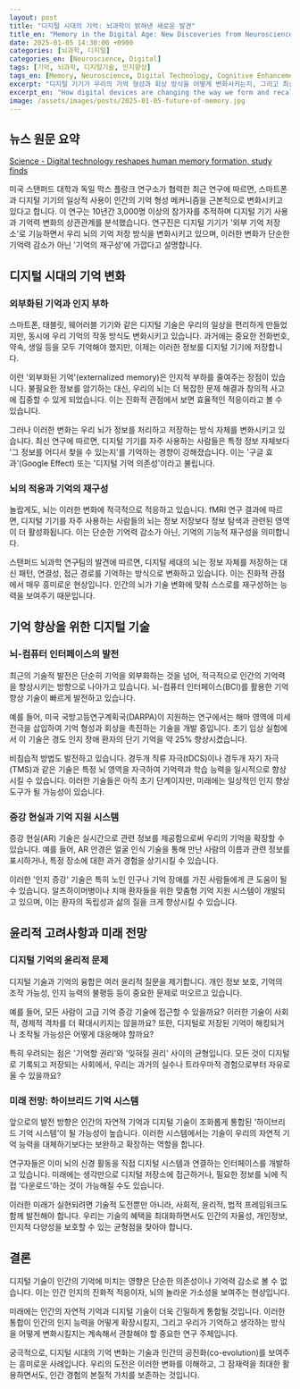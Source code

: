 ```yaml
---
layout: post
title: "디지털 시대의 기억: 뇌과학이 밝혀낸 새로운 발견"
title_en: "Memory in the Digital Age: New Discoveries from Neuroscience"
date: 2025-01-05 14:30:00 +0900
categories: [뇌과학, 디지털]
categories_en: [Neuroscience, Digital]
tags: [기억, 뇌과학, 디지털기술, 인지향상]
tags_en: [Memory, Neuroscience, Digital Technology, Cognitive Enhancement]
excerpt: "디지털 기기가 우리의 기억 형성과 회상 방식을 어떻게 변화시키는지, 그리고 최신 뇌과학 연구가 밝혀낸 놀라운 발견들을 소개합니다."
excerpt_en: "How digital devices are changing the way we form and recall memories, and the surprising discoveries revealed by the latest neuroscience research."
image: /assets/images/posts/2025-01-05-future-of-memory.jpg
---
```


<div class="post-content-ko" markdown="1">
  
## 뉴스 원문 요약
[Science - Digital technology reshapes human memory formation, study finds](https://www.science.org/content/article/digital-technology-reshapes-human-memory-formation)

미국 스탠퍼드 대학과 독일 막스 플랑크 연구소가 협력한 최근 연구에 따르면, 스마트폰과 디지털 기기의 일상적 사용이 인간의 기억 형성 메커니즘을 근본적으로 변화시키고 있다고 합니다. 이 연구는 10년간 3,000명 이상의 참가자를 추적하며 디지털 기기 사용과 기억력 변화의 상관관계를 분석했습니다. 연구진은 디지털 기기가 '외부 기억 저장소'로 기능하면서 우리 뇌의 기억 저장 방식을 변화시키고 있으며, 이러한 변화가 단순한 기억력 감소가 아닌 '기억의 재구성'에 가깝다고 설명합니다.

## 디지털 시대의 기억 변화

### 외부화된 기억과 인지 부하
스마트폰, 태블릿, 웨어러블 기기와 같은 디지털 기술은 우리의 일상을 편리하게 만들었지만, 동시에 우리 기억의 작동 방식도 변화시키고 있습니다. 과거에는 중요한 전화번호, 약속, 생일 등을 모두 기억해야 했지만, 이제는 이러한 정보를 디지털 기기에 저장합니다.

이런 '외부화된 기억'(externalized memory)은 인지적 부하를 줄여주는 장점이 있습니다. 불필요한 정보를 암기하는 대신, 우리의 뇌는 더 복잡한 문제 해결과 창의적 사고에 집중할 수 있게 되었습니다. 이는 진화적 관점에서 보면 효율적인 적응이라고 볼 수 있습니다.

그러나 이러한 변화는 우리 뇌가 정보를 처리하고 저장하는 방식 자체를 변화시키고 있습니다. 최신 연구에 따르면, 디지털 기기를 자주 사용하는 사람들은 특정 정보 자체보다 '그 정보를 어디서 찾을 수 있는지'를 기억하는 경향이 강해졌습니다. 이는 '구글 효과'(Google Effect) 또는 '디지털 기억 의존성'이라고 불립니다.

### 뇌의 적응과 기억의 재구성
놀랍게도, 뇌는 이러한 변화에 적극적으로 적응하고 있습니다. fMRI 연구 결과에 따르면, 디지털 기기를 자주 사용하는 사람들의 뇌는 정보 저장보다 정보 탐색과 관련된 영역이 더 활성화됩니다. 이는 단순한 기억력 감소가 아닌, 기억의 기능적 재구성을 의미합니다.

스탠퍼드 뇌과학 연구팀의 발견에 따르면, 디지털 세대의 뇌는 정보 자체를 저장하는 대신 패턴, 연결성, 접근 경로를 기억하는 방식으로 변화하고 있습니다. 이는 진화적 관점에서 매우 흥미로운 현상입니다. 인간의 뇌가 기술 변화에 맞춰 스스로를 재구성하는 능력을 보여주기 때문입니다.

## 기억 향상을 위한 디지털 기술

### 뇌-컴퓨터 인터페이스의 발전
최근의 기술적 발전은 단순히 기억을 외부화하는 것을 넘어, 적극적으로 인간의 기억력을 향상시키는 방향으로 나아가고 있습니다. 뇌-컴퓨터 인터페이스(BCI)를 활용한 기억 향상 기술이 빠르게 발전하고 있습니다.

예를 들어, 미국 국방고등연구계획국(DARPA)이 지원하는 연구에서는 해마 영역에 미세 전극을 삽입하여 기억 형성과 회상을 촉진하는 기술을 개발 중입니다. 초기 임상 실험에서 이 기술은 경도 인지 장애 환자의 단기 기억을 약 25% 향상시켰습니다.

비침습적 방법도 발전하고 있습니다. 경두개 직류 자극(tDCS)이나 경두개 자기 자극(TMS)과 같은 기술은 특정 뇌 영역을 자극하여 기억력과 학습 능력을 일시적으로 향상시킬 수 있습니다. 이러한 기술들은 아직 초기 단계이지만, 미래에는 일상적인 인지 향상 도구가 될 가능성이 있습니다.

### 증강 현실과 기억 지원 시스템
증강 현실(AR) 기술은 실시간으로 관련 정보를 제공함으로써 우리의 기억을 확장할 수 있습니다. 예를 들어, AR 안경은 얼굴 인식 기술을 통해 만난 사람의 이름과 관련 정보를 표시하거나, 특정 장소에 대한 과거 경험을 상기시킬 수 있습니다.

이러한 '인지 증강' 기술은 특히 노인 인구나 기억 장애를 가진 사람들에게 큰 도움이 될 수 있습니다. 알츠하이머병이나 치매 환자들을 위한 맞춤형 기억 지원 시스템이 개발되고 있으며, 이는 환자의 독립성과 삶의 질을 크게 향상시킬 수 있습니다.

## 윤리적 고려사항과 미래 전망

### 디지털 기억의 윤리적 문제
디지털 기술과 기억의 융합은 여러 윤리적 질문을 제기합니다. 개인 정보 보호, 기억의 조작 가능성, 인지 능력의 불평등 등이 중요한 문제로 떠오르고 있습니다.

예를 들어, 모든 사람이 고급 기억 증강 기술에 접근할 수 있을까요? 이러한 기술이 사회적, 경제적 격차를 더 확대시키지는 않을까요? 또한, 디지털로 저장된 기억이 해킹되거나 조작될 가능성은 어떻게 대응해야 할까요?

특히 우려되는 점은 '기억할 권리'와 '잊혀질 권리' 사이의 균형입니다. 모든 것이 디지털로 기록되고 저장되는
사회에서, 우리는 과거의 실수나 트라우마적 경험으로부터 자유로울 수 있을까요?

### 미래 전망: 하이브리드 기억 시스템
앞으로의 발전 방향은 인간의 자연적 기억과 디지털 기술이 조화롭게 통합된 '하이브리드 기억 시스템'이 될 가능성이 높습니다. 이러한 시스템에서는 기술이 우리의 자연적 기억 능력을 대체하기보다는 보완하고 확장하는 역할을 합니다.

연구자들은 이미 뇌의 신경 활동을 직접 디지털 시스템과 연결하는 인터페이스를 개발하고 있습니다. 미래에는 생각만으로 디지털 저장소에 접근하거나, 필요한 정보를 뇌에 직접 '다운로드'하는 것이 가능해질 수도 있습니다.

이러한 미래가 실현되려면 기술적 도전뿐만 아니라, 사회적, 윤리적, 법적 프레임워크도 함께 발전해야 합니다. 우리는 기술의 혜택을 최대화하면서도 인간의 자율성, 개인정보, 인지적 다양성을 보호할 수 있는 균형점을 찾아야 합니다.

## 결론
디지털 기술이 인간의 기억에 미치는 영향은 단순한 의존성이나 기억력 감소로 볼 수 없습니다. 이는 인간 인지의 진화적 적응이자, 뇌의 놀라운 가소성을 보여주는 현상입니다.

미래에는 인간의 자연적 기억과 디지털 기술이 더욱 긴밀하게 통합될 것입니다. 이러한 통합이 인간의 인지 능력을 어떻게 확장시킬지, 그리고 우리가 기억하고 생각하는 방식을 어떻게 변화시킬지는 계속해서 관찰해야 할 중요한 연구 주제입니다.

궁극적으로, 디지털 시대의 기억 변화는 기술과 인간의 공진화(co-evolution)를 보여주는 흥미로운 사례입니다. 우리의 도전은 이러한 변화를 이해하고, 그 잠재력을 최대한 활용하면서도, 인간 경험의 본질적 가치를 보존하는 것입니다.
</div>

<div class="post-content-en" markdown="1" style="display: none;">
  
## Original News Summary
[Science - Digital technology reshapes human memory formation, study finds](https://www.science.org/content/article/digital-technology-reshapes-human-memory-formation)

According to recent research conducted collaboratively by Stanford University and the Max Planck Institute in Germany, the everyday use of smartphones and digital devices is fundamentally changing the mechanisms of human memory formation. This study tracked over 3,000 participants for a decade, analyzing the correlation between digital device usage and changes in memory capabilities. The researchers explain that digital devices functioning as "external memory storage" are altering how our brains store memories, and this change resembles a "restructuring of memory" rather than a simple decline in memory ability.

## Memory Changes in the Digital Age

### Externalized Memory and Cognitive Load
Digital technologies such as smartphones, tablets, and wearable devices have made our daily lives more convenient, but they are also changing how our memory functions. In the past, we had to remember important phone numbers, appointments, birthdays, etc., but now we store this information on digital devices.

This "externalized memory" has the advantage of reducing cognitive load. Instead of memorizing unnecessary information, our brains can focus on more complex problem-solving and creative thinking. From an evolutionary perspective, this can be seen as an efficient adaptation.

However, this change is altering the very way our brains process and store information. According to recent studies, people who frequently use digital devices tend to remember "where to find information" rather than the information itself. This is called the "Google Effect" or "digital memory dependence."

### Brain Adaptation and Memory Restructuring
Surprisingly, the brain is actively adapting to these changes. According to fMRI studies, the brains of frequent digital device users show more activation in areas related to information search rather than information storage. This indicates not simply a decrease in memory capacity, but a functional restructuring of memory.

According to findings from the Stanford neuroscience research team, the brains of the digital generation are changing to remember patterns, connections, and access paths instead of storing the information itself. This is a very interesting phenomenon from an evolutionary perspective, as it demonstrates the human brain's ability to reconfigure itself in response to technological changes.

## Digital Technologies for Memory Enhancement

### Advancement of Brain-Computer Interfaces
Recent technological developments are going beyond simply externalizing memory, moving toward actively enhancing human memory capacity. Memory enhancement technologies using brain-computer interfaces (BCI) are rapidly developing.

For example, research supported by the Defense Advanced Research Projects Agency (DARPA) is developing technology that facilitates memory formation and recall by inserting microelectrodes into the hippocampal region. In initial clinical trials, this technology improved short-term memory in patients with mild cognitive impairment by about 25%.

Non-invasive methods are also advancing. Technologies such as transcranial direct current stimulation (tDCS) or transcranial magnetic stimulation (TMS) can temporarily enhance memory and learning abilities by stimulating specific brain regions. While these technologies are still in early stages, they may become everyday cognitive enhancement tools in the future.

### Augmented Reality and Memory Support Systems
Augmented reality (AR) technology can extend our memory by providing relevant information in real-time. For example, AR glasses can display the names and related information of people we meet through facial recognition technology, or remind us of past experiences at specific locations.

These "cognitive augmentation" technologies can be particularly helpful for the elderly population or people with memory disorders. Customized memory support systems for patients with Alzheimer's disease or dementia are being developed, which can greatly enhance patients' independence and quality of life.

## Ethical Considerations and Future Outlook

### Ethical Issues of Digital Memory
The fusion of digital technology and memory raises various ethical questions. Privacy protection, the possibility of memory manipulation, and inequality in cognitive abilities are emerging as important issues.

For example, will everyone have access to advanced memory enhancement technologies? Could these technologies further widen social and economic disparities? And how should we respond to the possibility of digitally stored memories being hacked or manipulated?

A particular concern is the balance between the "right to remember" and the "right to be forgotten." In a society where everything is digitally recorded and stored, can we be free from past mistakes or traumatic experiences?

### Future Outlook: Hybrid Memory Systems
The future direction of development is likely to be "hybrid memory systems" where human natural memory and digital technology are harmoniously integrated. In such systems, technology complements and extends our natural memory capabilities rather than replacing them.

Researchers are already developing interfaces that directly connect the brain's neural activity with digital systems. In the future, it might be possible to access digital storage or "download" necessary information directly to the brain just by thinking.

For such a future to be realized, not only technical challenges but also social, ethical, and legal frameworks must evolve together. We need to find a balance that maximizes the benefits of technology while protecting human autonomy, privacy, and cognitive diversity.

## Conclusion
The impact of digital technology on human memory cannot be viewed simply as dependency or decreased memory capacity. It is an evolutionary adaptation of human cognition and demonstrates the remarkable plasticity of the brain.

In the future, human natural memory and digital technology will be more closely integrated. How this integration will expand human cognitive abilities and change the way we remember and think remains an important research topic to observe.

Ultimately, memory changes in the digital age represent an interesting case of co-evolution between technology and humans. Our challenge is to understand these changes, maximize their potential, while preserving the essential value of human experience.
</div>

<!-- 포스트 개별 언어 전환 스크립트 -->
<script>
// 이 스크립트는 개별 포스트 파일에 직접 추가되었습니다
document.addEventListener('DOMContentLoaded', function() {
    console.log('[⚠️ 언어 전환] 초기화 시작');
    
    // 디버깅: 주요 스타일 요소 확인
    const contentStyles = window.getComputedStyle(document.querySelector('.post-content-ko') || document.body);
    const enContentStyles = window.getComputedStyle(document.querySelector('.post-content-en') || document.body);
    console.log('[⚠️ 언어 전환] 현재 스타일 상태:', {
        'ko-display': contentStyles.display,
        'en-display': enContentStyles.display,
        'ko-visibility': contentStyles.visibility,
        'en-visibility': enContentStyles.visibility
    });
    
    // 강제 언어 전환 함수 - 완전히 다른 방식
    function forceLanguageSwitch() {
        // 현재 언어 확인 및 로깅
        const lang = localStorage.getItem('lang') || 'ko';
        console.log('[⚠️ 언어 전환] 강제 실행:', lang);
        
        try {
            // 1. 본문 내용 전환 (DOM 요소 클로닝 및 교체 방식)
            const contentContainer = document.querySelector('.post-content');
            const koContent = document.querySelector('.post-content-ko');
            const enContent = document.querySelector('.post-content-en');
            
            console.log('[⚠️ 언어 전환] 요소 확인:', {
                container: contentContainer ? '존재' : '없음',
                ko: koContent ? '존재' : '없음', 
                en: enContent ? '존재' : '없음'
            });
            
            if (contentContainer && koContent && enContent) {
                // 복제본 만들기
                const koClone = koContent.cloneNode(true);
                const enClone = enContent.cloneNode(true);
                
                // 강력하게 스타일 적용
                koClone.style.cssText = "width: 100%; " + (lang === 'ko' ? "display: block !important;" : "display: none !important;");
                enClone.style.cssText = "width: 100%; " + (lang === 'ko' ? "display: none !important;" : "display: block !important;");
                
                // 기존 요소 제거
                while (contentContainer.firstChild) {
                    contentContainer.removeChild(contentContainer.firstChild);
                }
                
                // 새 요소 추가
                contentContainer.appendChild(lang === 'ko' ? koClone : enClone);
                contentContainer.appendChild(lang === 'ko' ? enClone : koClone);
                
                console.log('[⚠️ 언어 전환] 본문 요소 교체 완료');
            }
            
            // 2. 카테고리 및 태그 텍스트 강제 변경
            if (lang === 'ko') {
                // 한국어로 변경
                document.querySelectorAll('.post-categories .category-link span').forEach((el, idx) => {
                    if (idx === 0) el.textContent = '뇌과학';
                    if (idx === 1) el.textContent = '디지털';
                });
                
                document.querySelectorAll('.post-tags .tag-text').forEach((el, idx) => {
                    if (idx === 0) el.textContent = '기억';
                    if (idx === 1) el.textContent = '뇌과학';
                    if (idx === 2) el.textContent = '디지털기술';
                    if (idx === 3) el.textContent = '인지향상';
                });
            } else {
                // 영어로 변경
                document.querySelectorAll('.post-categories .category-link span').forEach((el, idx) => {
                    if (idx === 0) el.textContent = 'Neuroscience';
                    if (idx === 1) el.textContent = 'Digital';
                });
                
                document.querySelectorAll('.post-tags .tag-text').forEach((el, idx) => {
                    if (idx === 0) el.textContent = 'Memory';
                    if (idx === 1) el.textContent = 'Neuroscience';
                    if (idx === 2) el.textContent = 'Digital Technology';
                    if (idx === 3) el.textContent = 'Cognitive Enhancement';
                });
            }
            
            console.log('[⚠️ 언어 전환] 카테고리/태그 텍스트 교체 완료');
        } catch (err) {
            console.error('[⚠️ 언어 전환] 오류 발생:', err);
        }
    }
    
    // 첫 실행은 즉시
    forceLanguageSwitch();
    
    // 언어 변경 이벤트 리스너 (다양한 방식으로 변경 감지)
    document.addEventListener('languageChanged', function() {
        console.log('[⚠️ 언어 전환] 이벤트 감지');
        forceLanguageSwitch();
    });
    
    // 로컬 스토리지 직접 감시
    window.addEventListener('storage', function(e) {
        if (e.key === 'lang') {
            console.log('[⚠️ 언어 전환] 스토리지 변경 감지:', e.newValue);
            forceLanguageSwitch();
        }
    });
    
    // 토글 버튼 직접 감시
    document.getElementById('language-toggle')?.addEventListener('click', function() {
        console.log('[⚠️ 언어 전환] 버튼 클릭 감지');
        setTimeout(forceLanguageSwitch, 100);
    });
    
    // 안전 장치: 지연 실행으로 다른 스크립트 간섭 방지
    setTimeout(forceLanguageSwitch, 500);
    setTimeout(forceLanguageSwitch, 1000);
    setTimeout(forceLanguageSwitch, 3000);
});
</script> 